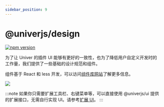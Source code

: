 ```yaml
---
sidebar_position: 9
---
```


# @univerjs/design

[![npm version](https://badge.fury.io/js/@univerjs%2Fdesign.svg)](https://badge.fury.io/js/@univerjs%2Fdesign)

为了让 Univer 的插件 UI 能够有更好的一致性，也为了降低用户自定义开发时的工作量，我们提供了一些基础的设计规范和组件。

组件基于 React 和 less 开发，可以访问[组件库网站](https://univer-design.vercel.app/?path=/docs/design-design-token-default--docs)了解更多信息。

![](/img/design.jpeg)

:::note
如果你只需要扩展工具栏、右键菜单等，可以直接使用 @univerjs/ui 提供的扩展接口，无需自行实现 UI。请参考[扩展 UI](/docs/turorial/plugins/extend/ui)。
:::
